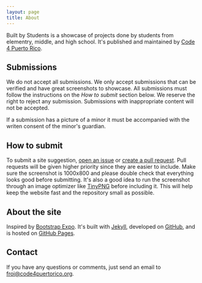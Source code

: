 ```yaml
---
layout: page
title: About
---
```


Built by Students is a showcase of projects done by students from elementry, middle, and high school. It's published and maintained by [Code 4 Puerto Rico](http://code4puertorico.org).


## Submissions
We do not accept all submissions. We only accept submissions that can be verified and have great screenshots to showcase. All submissions must follow the instructions on the *How to submit* section below. We reserve the right to reject any submission. Submissions with inappropriate content will not be accepted.

If a submission has a picture of a minor it must be accompanied with the writen consent of the minor's guardian.

## How to submit
To submit a site suggestion, [open an issue](https://github.com/Code4PuertoRico/built-by-students/issues/new) or [create a pull request](https://github.com/Code4PuertoRico/built-by-students). 
Pull requests will be given higher priority since they are easier to include. 
Make sure the screenshot is 1000x800 and please double check that everything looks good before submitting. 
It's also a good idea to run the screenshot through an image optimizer like [TinyPNG](https://tinypng.com/) before including it. 
This will help keep the website fast and the repository small as possible.

## About the site
Inspired by [Bootstrap Expo](http://expo.getbootstrap.com/). It's built with [Jekyll](http://jekyllrb.com), developed on [GitHub](https://github.com/getblimp/built-with-ember), and is hosted on [GitHub Pages](https://pages.github.com).

## Contact
If you have any questions or comments, just send an email to [froi@code4puertorico.org](mailto:froi@code4puertorico.org).
